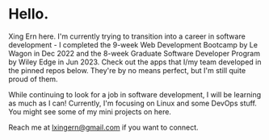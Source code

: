 # Hello.

Xing Ern here. I'm currently trying to transition into a career in software development - I completed the 9-week Web Development Bootcamp by Le Wagon in Dec 2022 and the 8-week Graduate Software Developer Program by Wiley Edge in Jun 2023. Check out the apps that I/my team developed in the pinned repos below. They're by no means perfect, but I'm still quite proud of them.

While continuing to look for a job in software development, I will be learning as much as I can! Currently, I'm focusing on Linux and some DevOps stuff. You might see some of my mini projects on here.

Reach me at lxingern@gmail.com if you want to connect. 

<!--
**lxingern/lxingern** is a ✨ _special_ ✨ repository because its `README.md` (this file) appears on your GitHub profile.

Here are some ideas to get you started:

- 🔭 I’m currently working on ...
- 🌱 I’m currently learning ...
- 👯 I’m looking to collaborate on ...
- 🤔 I’m looking for help with ...
- 💬 Ask me about ...
- 📫 How to reach me: ...
- 😄 Pronouns: ...
- ⚡ Fun fact: ...
-->
